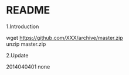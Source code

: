 README  
=======================================  
1.Introduction  

wget https://github.com/XXX/archive/master.zip  
unzip master.zip  

2.Update  

2014040401  none  

